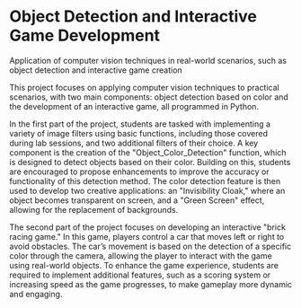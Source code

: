 # Object Detection and Interactive Game Development
 Application of computer vision techniques in real-world scenarios, such as object detection and interactive game creation

This project focuses on applying computer vision techniques to practical scenarios, with two main components: object detection based on color and the development of an interactive game, all programmed in Python.

In the first part of the project, students are tasked with implementing a variety of image filters using basic functions, including those covered during lab sessions, and two additional filters of their choice. A key component is the creation of the "Object_Color_Detection" function, which is designed to detect objects based on their color. Building on this, students are encouraged to propose enhancements to improve the accuracy or functionality of this detection method. The color detection feature is then used to develop two creative applications: an "Invisibility Cloak," where an object becomes transparent on screen, and a "Green Screen" effect, allowing for the replacement of backgrounds.

The second part of the project focuses on developing an interactive "brick racing game." In this game, players control a car that moves left or right to avoid obstacles. The car’s movement is based on the detection of a specific color through the camera, allowing the player to interact with the game using real-world objects. To enhance the game experience, students are required to implement additional features, such as a scoring system or increasing speed as the game progresses, to make gameplay more dynamic and engaging.
